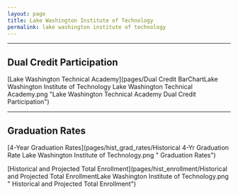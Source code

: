 ```yaml
---
layout: page
title: Lake Washington Institute of Technology
permalink: lake washington institute of technology
---
```




___

## Dual Credit Participation

[Lake Washington Technical Academy](pages/Dual Credit BarChartLake Washington Institute of Technology Lake Washington Technical Academy.png "Lake Washington Technical Academy Dual Credit Participation")


___

## Graduation Rates

[4-Year Graduation Rates](pages/hist_grad_rates/Historical 4-Yr Graduation Rate Lake Washington Institute of Technology.png " Graduation Rates")

[Historical and Projected Total Enrollment](pages/hist_enrollment/Historical and Projected Total EnrollmentLake Washington Institute of Technology.png " Historical and Projected Total Enrollment")

